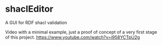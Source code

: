 # shaclEditor
A GUI for RDF shacl validation

Video with a minimal example, just a proof of concept of a very first stage of this project.
https://www.youtube.com/watch?v=i958YCTpU2g
